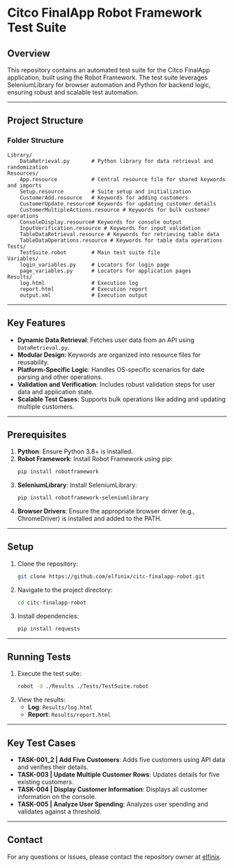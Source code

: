 # Citco FinalApp Robot Framework Test Suite

## Overview

This repository contains an automated test suite for the Citco FinalApp application, built using the Robot Framework. The test suite leverages SeleniumLibrary for browser automation and Python for backend logic, ensuring robust and scalable test automation.

---

## Project Structure

### Folder Structure

```
Library/
    DataRetrieval.py       # Python library for data retrieval and randomization
Resources/
    App.resource           # Central resource file for shared keywords and imports
    Setup.resource         # Suite setup and initialization
    CustomerAdd.resource   # Keywords for adding customers
    CustomerUpdate.resource# Keywords for updating customer details
    CustomerMultipleActions.resource # Keywords for bulk customer operations
    ConsoleDisplay.resource# Keywords for console output
    InputVerification.resource # Keywords for input validation
    TableDataRetrieval.resource # Keywords for retrieving table data
    TableDataOperations.resource # Keywords for table data operations
Tests/
    TestSuite.robot        # Main test suite file
Variables/
    login_variables.py     # Locators for login page
    page_variables.py      # Locators for application pages
Results/
    log.html               # Execution log
    report.html            # Execution report
    output.xml             # Execution output
```

---

## Key Features

-   **Dynamic Data Retrieval**: Fetches user data from an API using `DataRetrieval.py`.
-   **Modular Design**: Keywords are organized into resource files for reusability.
-   **Platform-Specific Logic**: Handles OS-specific scenarios for date parsing and other operations.
-   **Validation and Verification**: Includes robust validation steps for user data and application state.
-   **Scalable Test Cases**: Supports bulk operations like adding and updating multiple customers.

---

## Prerequisites

1. **Python**: Ensure Python 3.8+ is installed.
2. **Robot Framework**: Install Robot Framework using pip:
    ```bash
    pip install robotframework
    ```
3. **SeleniumLibrary**: Install SeleniumLibrary:
    ```bash
    pip install robotframework-seleniumlibrary
    ```
4. **Browser Drivers**: Ensure the appropriate browser driver (e.g., ChromeDriver) is installed and added to the PATH.

---

## Setup

1. Clone the repository:
    ```bash
    git clone https://github.com/elfinix/citc-finalapp-robot.git
    ```
2. Navigate to the project directory:
    ```bash
    cd citc-finalapp-robot
    ```
3. Install dependencies:
    ```bash
    pip install requests
    ```

---

## Running Tests

1. Execute the test suite:
    ```bash
    robot -d ./Results ./Tests/TestSuite.robot
    ```
2. View the results:
    - **Log**: `Results/log.html`
    - **Report**: `Results/report.html`

---

## Key Test Cases

-   **TASK-001_2 | Add Five Customers**: Adds five customers using API data and verifies their details.
-   **TASK-003 | Update Multiple Customer Rows**: Updates details for five existing customers.
-   **TASK-004 | Display Customer Information**: Displays all customer information on the console.
-   **TASK-005 | Analyze User Spending**: Analyzes user spending and validates against a threshold.

---

## Contact

For any questions or issues, please contact the repository owner at [elfinix](https://github.com/elfinix).
